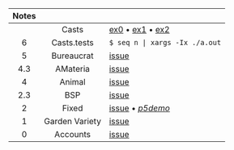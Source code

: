 Notes         |                             |   |
:-----------: | :-------------------------: | - |
              | Casts                       | [ex0](https://github.com/nuoxoxo/cpp_modules_42/issues/89) • [ex1](https://github.com/nuoxoxo/cpp_modules_42/issues/82) • [ex2](https://github.com/nuoxoxo/cpp_modules_42/issues/81) 
6             | Casts.tests                 | `$ seq n \| xargs -Ix ./a.out`
5             | Bureaucrat                  | [issue](https://github.com/nuoxoxo/cpp_modules_42/issues/69)
4.3           | AMateria                    | [issue](https://github.com/nuoxoxo/cpp_modules_42/issues/61)
4             | Animal                      | [issue](https://github.com/nuoxoxo/cpp_modules_42/issues/49)
2.3           | BSP                         | [issue](https://github.com/nuoxoxo/cpp_modules_42/issues/33)
2             | Fixed                       | [issue](https://github.com/nuoxoxo/cpp_modules_42/issues/26) • [_p5demo_](https://editor.p5js.org/nuoxoxo/sketches/WT-94Rgmm)
1             | Garden Variety              | [issue](https://github.com/nuoxoxo/cpp_modules_42/issues/25)
0             | Accounts                    | [issue](https://github.com/nuoxoxo/cpp_modules_42/issues/56)
